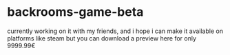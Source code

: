 # backrooms-game-beta
currently working on it with my friends, and i hope i can make it available on platforms like steam but you can download a preview here for only 9999.99€
